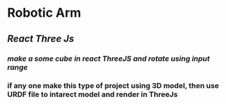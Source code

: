 # __Robotic Arm__
## _React Three Js_

### _make a some cube in react __ThreeJS__ and rotate using input range_
### __if any one make this type of project using 3D model, then use URDF file to intarect model and render in ThreeJs__
